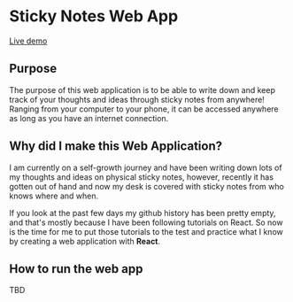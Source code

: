 
# Sticky Notes Web App

[Live demo](https://sticky-notes-pickolzi.vercel.app/)

## Purpose
The purpose of this web application is to be able to write down and keep track of your thoughts and ideas through sticky notes from anywhere! Ranging from your computer to your phone, it can be accessed anywhere as long as you have an internet connection.

## Why did I make this Web Application?
I am currently on a self-growth journey and have been writing down lots of my thoughts and ideas on physical sticky notes, however, recently it has gotten out of hand and now my desk is covered with sticky notes from who knows where and when. 

If you look at the past few days my github history has been pretty empty, and that's mostly because I have been following tutorials on React. So now is the time for me to put those tutorials to the test and practice what I know by creating a web application with **React**.

## How to run the web app
TBD

